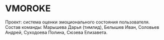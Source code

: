 # VMOROKE
Проект: система оценки эмоционального состояния пользователя. Состав команды: Марышева Дарья (тимлид), Белышев Иван, Соловьев Андрей, Суходоева Полина, Сюзева Елизавета.
